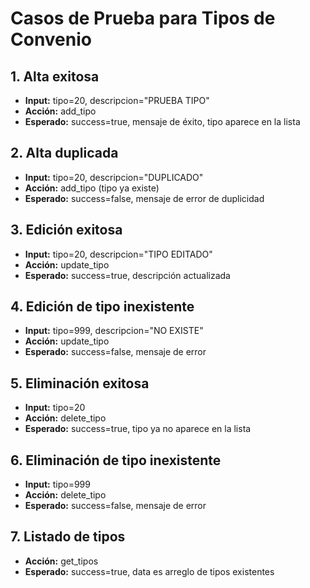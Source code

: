 # Casos de Prueba para Tipos de Convenio

## 1. Alta exitosa
- **Input:** tipo=20, descripcion="PRUEBA TIPO"
- **Acción:** add_tipo
- **Esperado:** success=true, mensaje de éxito, tipo aparece en la lista

## 2. Alta duplicada
- **Input:** tipo=20, descripcion="DUPLICADO"
- **Acción:** add_tipo (tipo ya existe)
- **Esperado:** success=false, mensaje de error de duplicidad

## 3. Edición exitosa
- **Input:** tipo=20, descripcion="TIPO EDITADO"
- **Acción:** update_tipo
- **Esperado:** success=true, descripción actualizada

## 4. Edición de tipo inexistente
- **Input:** tipo=999, descripcion="NO EXISTE"
- **Acción:** update_tipo
- **Esperado:** success=false, mensaje de error

## 5. Eliminación exitosa
- **Input:** tipo=20
- **Acción:** delete_tipo
- **Esperado:** success=true, tipo ya no aparece en la lista

## 6. Eliminación de tipo inexistente
- **Input:** tipo=999
- **Acción:** delete_tipo
- **Esperado:** success=false, mensaje de error

## 7. Listado de tipos
- **Acción:** get_tipos
- **Esperado:** success=true, data es arreglo de tipos existentes
